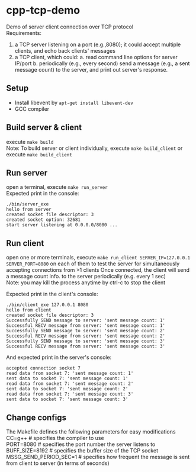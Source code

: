 # cpp-tcp-demo

Demo of server client connection over TCP protocol  
Requirements:  
1. a TCP server listening on a port (e.g.,8080); it could accept multiple clients, and echo back clients' messages 
2. a TCP client, which could: 
a. read command line options for server IP/port 
b. periodically (e.g., every second) send a message (e.g., a sent message count) to the server, and print out server's response.  

## Setup
- Install libevent by `apt-get install libevent-dev`
- GCC compiler

## Build server & client
execute `make build`  
Note: To build server or client individually, execute `make build_client` or execute `make build_client`  

## Run server
open a terminal, execute `make run_server`  
Expected print in the console: 
```
./bin/server_exe
hello from server
created socket file descriptor: 3
created socket option: 32681
start server listening at 0.0.0.0/8080 ...
```

## Run client
open one or more terminals, execute `make run_client SERVER_IP=127.0.0.1 SERVER_PORT=8080` on each of them to test the server for simultaneously accepting connections from >1 clients 
Once connected, the client will send a message count info. to the server periodically (e.g. every 1 sec)  
Note: you may kill the process anytime by ctrl-c to stop the client  

Expected print in the client's console: 
```
./bin/client_exe 127.0.0.1 8080
hello from client
created socket file descriptor: 3
Successfully SEND message to server: 'sent message count: 1'
Successful RECV message from server: 'sent message count: 1'
Successfully SEND message to server: 'sent message count: 2'
Successful RECV message from server: 'sent message count: 2'
Successfully SEND message to server: 'sent message count: 3'
Successful RECV message from server: 'sent message count: 3'
```

And expected print in the server's console:  
```
accepted connection socket 7
read data from socket 7: 'sent message count: 1'
sent data to socket 7: 'sent message count: 1'
read data from socket 7: 'sent message count: 2'
sent data to socket 7: 'sent message count: 2'
read data from socket 7: 'sent message count: 3'
sent data to socket 7: 'sent message count: 3'
```

## Change configs  
The Makefile defines the following parameters for easy modifications
CC=g++ # specifies the compiler to use  
PORT=8080 # specifies the port number the server listens to  
BUFF_SIZE=8192 # specifies the buffer size of the TCP socket  
MSSG_SEND_PERIOD_SEC=1 # specifies how frequent the message is sent from client to server (in terms of seconds)  
